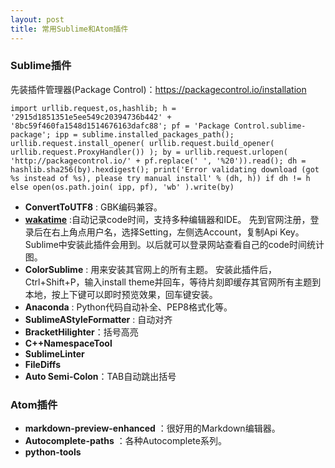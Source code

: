 ```yaml
---
layout: post
title: 常用Sublime和Atom插件
---
```

### Sublime插件

先装插件管理器(Package Control)：https://packagecontrol.io/installation

```
import urllib.request,os,hashlib; h = '2915d1851351e5ee549c20394736b442' + '8bc59f460fa1548d1514676163dafc88'; pf = 'Package Control.sublime-package'; ipp = sublime.installed_packages_path(); urllib.request.install_opener( urllib.request.build_opener( urllib.request.ProxyHandler()) ); by = urllib.request.urlopen( 'http://packagecontrol.io/' + pf.replace(' ', '%20')).read(); dh = hashlib.sha256(by).hexdigest(); print('Error validating download (got %s instead of %s), please try manual install' % (dh, h)) if dh != h else open(os.path.join( ipp, pf), 'wb' ).write(by)
```

- **ConvertToUTF8** : GBK编码兼容。
- **[wakatime](https://wakatime.com/)** :自动记录code时间，支持多种编辑器和IDE。
先到官网注册，登录后在右上角点用户名，选择Setting，左侧选Account，复制Api Key。Sublime中安装此插件会用到。以后就可以登录网站查看自己的code时间统计图。
- **ColorSublime** : 用来安装其官网上的所有主题。
安装此插件后，Ctrl+Shift+P，输入install theme并回车，等待片刻即缓存其官网所有主题到本地，按上下键可以即时预览效果，回车键安装。
- **Anaconda** : Python代码自动补全、PEP8格式化等。
- **SublimeAStyleFormatter** : 自动对齐
- **BracketHilighter**：括号高亮
- **C++NamespaceTool**
- **SublimeLinter**
- **FileDiffs**
- **Auto Semi-Colon**：TAB自动跳出括号


### Atom插件

- **markdown-preview-enhanced** ：很好用的Markdown编辑器。
- **Autocomplete-paths** ：各种Autocomplete系列。
- **python-tools** 
